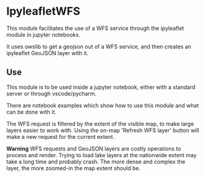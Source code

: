 # IpyleafletWFS

This module facilitates the use of a WFS service through the ipyleaflet module in jupyter notebooks.

It uses owslib to get a geojson out of a WFS service, and then creates an ipyleaflet GeoJSON layer with it.

## Use

This module is to be used inside a jupyter notebook, either with a standard server or through vscode/pycharm.

There are notebook examples which show how to use this module and what can be done with it.

The WFS request is filtered by the extent of the visible map, to make large layers easier to work with. 
Using the on-map 'Refresh WFS layer' button will make a new request for the current extent.

**Warning**
WFS requests and GeoJSON layers are costly operations to process and render. Trying to load lake layers at the nationwide extent may take a long time
and probably crash. The more dense and complex the layer, the more zoomed-in the map extent should be.
